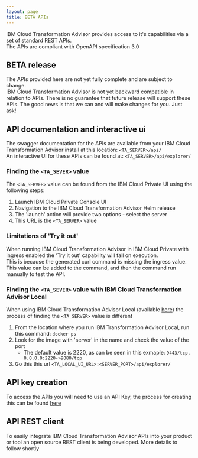 ```yaml
---
layout: page
title: BETA APIs
---
```

IBM Cloud Transformation Advisor provides access to it's capabilities via a set of standard REST APIs.    
The APIs are compliant with OpenAPI specification 3.0    
	
## BETA release
The APIs provided here are not yet fully complete and are subject to change.    
IBM Cloud Transformation Advisor is not yet backward compatible in relation to APIs. There is no guarantee that future release will support these APIs. 
The good news is that we can and will make changes for you. Just ask!
	
## API documentation and interactive ui
The swagger documentation for the APIs are available from your IBM Cloud Transformation Advisor install at this location: `<TA_SERVER>/api/`   
An interactive UI for these APIs can be found at: `<TA_SERVER>/api/explorer/`

### Finding the `<TA_SEVER>` value    
The `<TA_SERVER>` value can be found from the IBM Cloud Private UI using the following steps:
1. Launch IBM Cloud Private Console UI
1. Navigation to the IBM Cloud Transformation Advisor Helm release
1. The 'launch' action will provide two options - select the server
1. This URL is the `<TA_SERVER>` value

### Limitations of 'Try it out'    
When running IBM Cloud Transformation Advisor in IBM Cloud Private with ingress enabled the 'Try it out' capability will fail on execution.    
This is because the generated curl command is missing the ingress value.    
This value can be added to the command, and then the command run manually to test the API.    

### Finding the `<TA_SEVER>` value with IBM Cloud Transformation Advisor Local   
When using IBM Cloud Transformation Advisor Local (available [here](https://www.ibm.com/cloud/garage/practices/learn/ibm-transformation-advisor)) the process of finding the `<TA_SERVER>` value is different
1. From the location where you run IBM Transformation Advisor Local, run this command: `docker ps`
1. Look for the image with 'server' in the name and check the value of the port
    - The default value is 2220, as can be seen in this exmaple: `9443/tcp, 0.0.0.0:2220->9080/tcp`
1. Go this this url `<TA_LOCAL_UI_URL>:<SERVER_PORT>/api/explorer/`

## API key creation	
To access the APIs you will need to use an API Key, the process for creating this can be found [here](./APIKey_creation_in_ICP.md)

## API REST client
To easily integrate IBM Cloud Transformation Advisor APIs into your product or tool an open source REST client is being developed. More details to follow shortly
